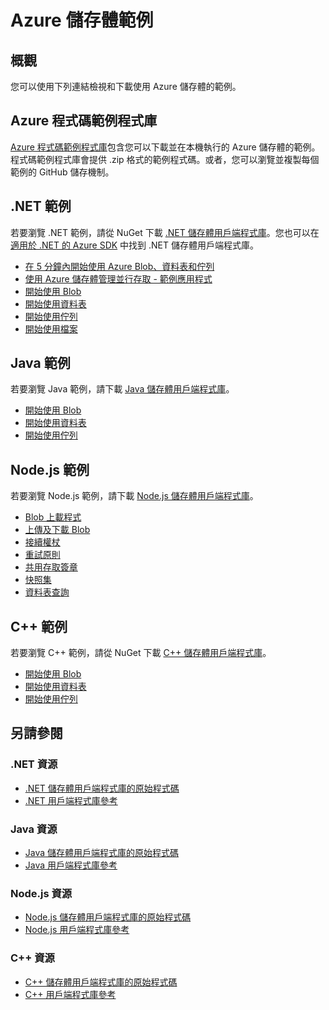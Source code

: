 <properties
   pageTitle="Azure 儲存體範例 | Microsoft Azure"
   description="檢視、下載及執行 Azure 儲存體的範例程式碼和應用程式。探索使用 .NET、Java、Node.js 和 C++ 的儲存體用戶端程式庫之 Blob、佇列、資料表和檔案的入門範例。"
   services="storage"
   documentationCenter="na"
   authors="tamram"
   manager="na"
   editor="tysonn" />
<tags
   ms.service="storage"
   ms.devlang="na"
   ms.topic="article"
   ms.tgt_pltfrm="na"
   ms.workload="storage"
   ms.date="01/06/2016"
   ms.author="tamram" />

# Azure 儲存體範例

## 概觀
您可以使用下列連結檢視和下載使用 Azure 儲存體的範例。

## Azure 程式碼範例程式庫

[Azure 程式碼範例程式庫](https://azure.microsoft.com/documentation/samples/?service=storage)包含您可以下載並在本機執行的 Azure 儲存體的範例。程式碼範例程式庫會提供 .zip 格式的範例程式碼。或者，您可以瀏覽並複製每個範例的 GitHub 儲存機制。

## .NET 範例

若要瀏覽 .NET 範例，請從 NuGet 下載 [.NET 儲存體用戶端程式庫](https://www.nuget.org/packages/WindowsAzure.Storage/)。您也可以在 [適用於 .NET 的 Azure SDK](http://azure.microsoft.com/downloads/) 中找到 .NET 儲存體用戶端程式庫。

* [在 5 分鐘內開始使用 Azure Blob、資料表和佇列](storage-getting-started-guide.md)
* [使用 Azure 儲存體管理並行存取 - 範例應用程式](https://code.msdn.microsoft.com/Managing-Concurrency-using-56018114)
* [開始使用 Blob](https://github.com/Azure/azure-storage-net/tree/master/Samples/GettingStarted/VisualStudioQuickStarts/DataBlobStorage)
* [開始使用資料表](https://github.com/Azure/azure-storage-net/tree/master/Samples/GettingStarted/VisualStudioQuickStarts/DataTableStorage)
* [開始使用佇列](https://github.com/Azure/azure-storage-net/tree/master/Samples/GettingStarted/VisualStudioQuickStarts/DataStorageQueue)
* [開始使用檔案](https://github.com/Azure/azure-storage-net/tree/master/Samples/GettingStarted/VisualStudioQuickStarts/DataTableStorage)

## Java 範例

若要瀏覽 Java 範例，請下載 [Java 儲存體用戶端程式庫](https://github.com/azure/azure-storage-java)。

* [開始使用 Blob](https://github.com/Azure/azure-storage-java/tree/master/microsoft-azure-storage-samples/src/com/microsoft/azure/storage/blob/gettingstarted)
* [開始使用資料表](https://github.com/Azure/azure-storage-java/tree/master/microsoft-azure-storage-samples/src/com/microsoft/azure/storage/table/gettingtstarted)
* [開始使用佇列](https://github.com/Azure/azure-storage-java/tree/master/microsoft-azure-storage-samples/src/com/microsoft/azure/storage/queue/gettingstarted)

## Node.js 範例

若要瀏覽 Node.js 範例，請下載 [Node.js 儲存體用戶端程式庫](https://github.com/Azure/azure-storage-node)。

* [Blob 上載程式](https://github.com/Azure/azure-storage-node/tree/master/examples/blobuploader)
* [上傳及下載 Blob](https://github.com/Azure/azure-storage-node/blob/master/examples/samples/blobuploaddownloadsample.js)
* [接續權杖](https://github.com/Azure/azure-storage-node/blob/master/examples/samples/continuationsample.js)
* [重試原則](https://github.com/Azure/azure-storage-node/blob/master/examples/samples/retrypolicysample.js)
* [共用存取簽章](https://github.com/Azure/azure-storage-node/blob/master/examples/samples/sassample.js)
* [快照集](https://github.com/Azure/azure-storage-node/blob/master/examples/samples/snapshotsample.js)
* [資料表查詢](https://github.com/Azure/azure-storage-node/blob/master/examples/samples/tablequerysample.js)

## C++ 範例

若要瀏覽 C++ 範例，請從 NuGet 下載 [C++ 儲存體用戶端程式庫](https://www.nuget.org/packages/wastorage/)。

* [開始使用 Blob](https://github.com/Azure/azure-storage-cpp/tree/master/Microsoft.WindowsAzure.Storage/samples/BlobsGettingStarted)
* [開始使用資料表](https://github.com/Azure/azure-storage-cpp/tree/master/Microsoft.WindowsAzure.Storage/samples/TablesGettingStarted)
* [開始使用佇列](https://github.com/Azure/azure-storage-cpp/tree/master/Microsoft.WindowsAzure.Storage/samples/QueuesGettingStarted)

## 另請參閱

### .NET 資源

- [.NET 儲存體用戶端程式庫的原始程式碼](https://github.com/Azure/azure-storage-net)
- [.NET 用戶端程式庫參考](https://msdn.microsoft.com/library/azure/dn261237.aspx)

### Java 資源

- [Java 儲存體用戶端程式庫的原始程式碼](https://github.com/azure/azure-storage-java)
- [Java 用戶端程式庫參考](http://dl.windowsazure.com/storage/javadoc/)

### Node.js 資源

- [Node.js 儲存體用戶端程式庫的原始程式碼](https://github.com/Azure/azure-storage-node)
- [Node.js 用戶端程式庫參考](http://dl.windowsazure.com/nodestoragedocs/index.html)

### C++ 資源

- [C++ 儲存體用戶端程式庫的原始程式碼](https://github.com/Azure/azure-storage-cpp)
- [C++ 用戶端程式庫參考](http://azure.github.io/azure-storage-cpp/)

<!---HONumber=AcomDC_0114_2016-->